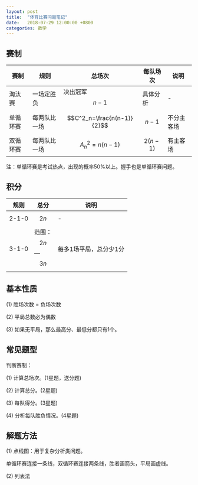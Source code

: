 ```yaml
---
layout: post
title:  "体育比赛问题笔记"
date:   2018-07-29 12:00:00 +0800
categories: 数学
---
```


## 赛制

| 赛制     | 规则         | 总场次                     | 每队场次   | 说明       |
|----------|--------------|----------------------------|------------|------------|
| 淘汰赛   | 一场定胜负   | 决出冠军 $$n-1$$           | 具体分析   | -          |
| 单循环赛 | 每两队比一场 | $$C^2_n=\frac{n(n-1)}{2}$$ | $$n-1$$    | 不分主客场 |
| 双循环赛 | 每两队比一场 | $$A^2_n=n(n-1)$$           | $$2(n-1)$$ | 有主客场   |

注：单循环赛是考试热点，出现的概率50%以上。握手也是单循环赛问题。


## 积分

| 规则  | 总分                | 说明                   |
|-------|---------------------|------------------------|
| 2-1-0 | $$2n$$              | -                      |
| 3-1-0 | 范围：$$2n$$—$$3n$$ | 每多1场平局，总分少1分 |


## 基本性质

(1) 胜场次数 = 负场次数

(2) 平局总数必为偶数

(3) 如果无平局，那么最高分、最低分都只有1个。


## 常见题型

判断赛制：

(1) 计算总场次。(1星题，送分题)

(2) 计算总分。(2星题)

(3) 每队得分。(3星题)

(4) 分析每队胜负情况。(4星题)


## 解题方法

(1) 点线图：用于复杂分析类问题。

单循环赛连接一条线，双循环赛连接两条线，胜者画箭头，平局画虚线。

(2) 列表法

